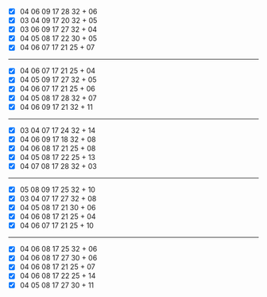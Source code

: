 - [x] 04 06 09 17 28 32 + 06
- [x] 03 04 09 17 20 32 + 05
- [x] 03 06 09 17 27 32 + 04
- [x] 04 05 08 17 22 30 + 05
- [x] 04 06 07 17 21 25 + 07
***
- [x] 04 06 07 17 21 25 + 04
- [x] 04 05 09 17 27 32 + 05
- [x] 04 06 07 17 21 25 + 06
- [x] 04 05 08 17 28 32 + 07
- [x] 04 06 09 17 21 32 + 11
***
- [x] 03 04 07 17 24 32 + 14
- [x] 04 06 09 17 18 32 + 08
- [x] 04 06 08 17 21 25 + 08
- [x] 04 05 08 17 22 25 + 13
- [x] 04 07 08 17 28 32 + 03
***
- [x] 05 08 09 17 25 32 + 10
- [x] 03 04 07 17 27 32 + 08
- [x] 04 05 08 17 21 30 + 06
- [x] 04 06 08 17 21 25 + 04
- [x] 04 06 07 17 21 25 + 10
***
- [x] 04 06 08 17 25 32 + 06
- [x] 04 06 08 17 27 30 + 06
- [x] 04 06 08 17 21 25 + 07
- [x] 04 06 08 17 22 25 + 14
- [x] 04 05 08 17 27 30 + 11
